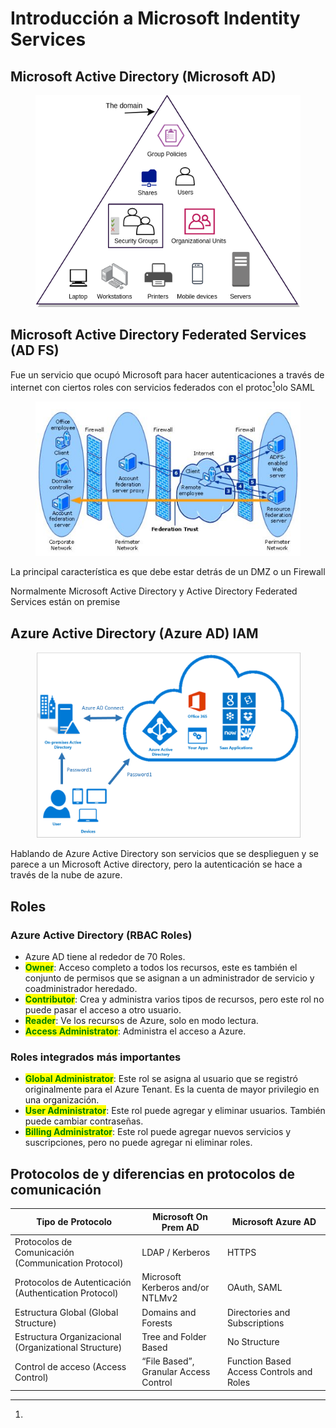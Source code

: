 # Introducción a Microsoft Indentity Services

## Microsoft Active Directory (Microsoft AD)

<figure><img src="../.gitbook/assets/image (7).png" alt=""><figcaption></figcaption></figure>

## Microsoft Active Directory Federated Services (AD FS)

Fue un servicio que ocupó Microsoft para hacer autenticaciones a través de internet con ciertos roles con servicios federados con el protoc[^1]olo SAML

<figure><img src="../.gitbook/assets/image (4) (2).png" alt=""><figcaption></figcaption></figure>

La principal característica es que debe estar detrás de un DMZ  o un Firewall

Normalmente Microsoft Active Directory y Active Directory Federated Services están on premise

## Azure Active Directory (Azure AD) IAM

<figure><img src="../.gitbook/assets/image (2) (2).png" alt=""><figcaption></figcaption></figure>

Hablando de Azure Active Directory son servicios que se desplieguen y se parece a un Microsoft Active directory, pero la autenticación se hace a través de la nube de azure.

## Roles

### Azure Active Directory (RBAC Roles)

* Azure AD tiene al rededor de 70 Roles.
* <mark style="color:green;">**Owner**</mark>: Acceso completo a todos los recursos, este es también el conjunto de permisos que se asignan a un administrador de servicio y coadministrador heredado.
* <mark style="color:green;">**Contributor**</mark>: Crea y administra varios tipos de recursos, pero este rol no puede pasar el acceso a otro usuario.
* <mark style="color:green;">**Reader**</mark>: Ve los recursos de Azure, solo en modo lectura.
* <mark style="color:green;">**Access Administrator**</mark>: Administra el acceso a Azure.

### Roles integrados más importantes

* <mark style="color:green;">**Global Administrator**</mark>: Este rol se asigna al usuario que se registró originalmente para el Azure Tenant. Es la cuenta de mayor privilegio en una organización.
* <mark style="color:green;">**User Administrator**</mark>: Este rol puede agregar y eliminar usuarios. También puede cambiar contraseñas.
* <mark style="color:green;">**Billing Administrator**</mark>: Este rol puede agregar nuevos servicios y suscripciones, pero no puede agregar ni eliminar roles.





## Protocolos de y diferencias en protocolos de comunicación

| Tipo de Protocolo                                     | Microsoft On Prem AD                  | Microsoft Azure AD                       |
| ----------------------------------------------------- | ------------------------------------- | ---------------------------------------- |
| Protocolos de Comunicación (Communication Protocol)   | LDAP / Kerberos                       | HTTPS                                    |
| Protocolos de Autenticación (Authentication Protocol) | Microsoft Kerberos and/or NTLMv2      | OAuth, SAML                              |
| Estructura Global (Global Structure)                  | Domains and Forests                   | Directories and Subscriptions            |
| Estructura Organizacional (Organizational Structure)  | Tree and Folder Based                 | No Structure                             |
| Control de acceso (Access Control)                    | “File Based”, Granular Access Control | Function Based Access Controls and Roles |









[^1]: 
